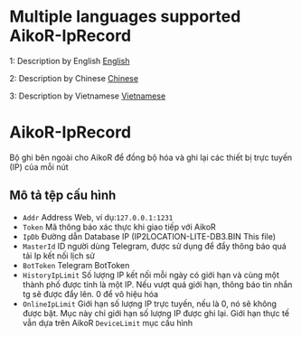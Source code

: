 # Multiple languages supported AikoR-IpRecord
1: Description by English [English](/README.md) 

2: Description by Chinese [Chinese](/docs/readme-cn.md)

3: Description by Vietnamese [Vietnamese](/docs/readme-vi.md)


# AikoR-IpRecord
Bộ ghi bên ngoài cho AikoR để đồng bộ hóa và ghi lại các thiết bị trực tuyến (IP) của mỗi nút
## Mô tả tệp cấu hình
- `Addr` Address Web, ví dụ:`127.0.0.1:1231`
- `Token` Mã thông báo xác thực khi giao tiếp với AikoR
- `IpDb` Đường dẫn Database IP (IP2LOCATION-LITE-DB3.BIN This file)
- `MasterId` ID người dùng Telegram, được sử dụng để đẩy thông báo quá tải Ip kết nối lịch sử
- `BotToken` Telegram BotToken
- `HistoryIpLimit` Số lượng IP kết nối mỗi ngày có giới hạn và cùng một thành phố được tính là một IP. Nếu vượt quá giới hạn, thông báo tin nhắn tg sẽ được đẩy lên. 0 để vô hiệu hóa
- `OnlineIpLimit` Giới hạn số lượng IP trực tuyến, nếu là 0, nó sẽ không được bật. Mục này chỉ giới hạn số lượng IP được ghi lại. Giới hạn thực tế vẫn dựa trên AikoR `DeviceLimit` mục cấu hình